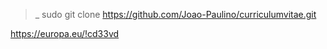 >_ sudo git clone https://github.com/Joao-Paulino/curriculumvitae.git

https://europa.eu/!cd33vd


                
